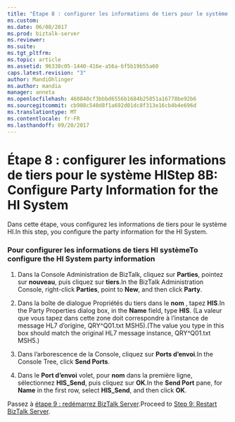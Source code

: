 ```yaml
---
title: "Étape 8 : configurer les informations de tiers pour le système HI | Documents Microsoft"
ms.custom: 
ms.date: 06/08/2017
ms.prod: biztalk-server
ms.reviewer: 
ms.suite: 
ms.tgt_pltfrm: 
ms.topic: article
ms.assetid: 96338c05-1440-416e-a56a-6f5b19b55a60
caps.latest.revision: "3"
author: MandiOhlinger
ms.author: mandia
manager: anneta
ms.openlocfilehash: 460840cf3bbbd6556b1684b25851a16778be92b6
ms.sourcegitcommit: cb908c540d8f1a692d01dc8f313e16cb4b4e696d
ms.translationtype: MT
ms.contentlocale: fr-FR
ms.lasthandoff: 09/20/2017
---
```

# <a name="step-8b-configure-party-information-for-the-hi-system"></a><span data-ttu-id="d7605-102">Étape 8 : configurer les informations de tiers pour le système HI</span><span class="sxs-lookup"><span data-stu-id="d7605-102">Step 8B: Configure Party Information for the HI System</span></span>
<span data-ttu-id="d7605-103">Dans cette étape, vous configurez les informations de tiers pour le système HI.</span><span class="sxs-lookup"><span data-stu-id="d7605-103">In this step, you configure the party information for the HI System.</span></span>  
  
### <a name="to-configure-the-hi-system-party-information"></a><span data-ttu-id="d7605-104">Pour configurer les informations de tiers HI système</span><span class="sxs-lookup"><span data-stu-id="d7605-104">To configure the HI System party information</span></span>  
  
1.  <span data-ttu-id="d7605-105">Dans la Console Administration de BizTalk, cliquez sur **Parties**, pointez sur **nouveau**, puis cliquez sur **tiers**.</span><span class="sxs-lookup"><span data-stu-id="d7605-105">In the BizTalk Administration Console, right-click **Parties**, point to **New**, and then click **Party**.</span></span>  
  
2.  <span data-ttu-id="d7605-106">Dans la boîte de dialogue Propriétés du tiers dans le **nom** , tapez **HIS**.</span><span class="sxs-lookup"><span data-stu-id="d7605-106">In the Party Properties dialog box, in the **Name** field, type **HIS**.</span></span> <span data-ttu-id="d7605-107">(La valeur que vous tapez dans cette zone doit correspondre à l’instance de message HL7 d’origine, QRY^Q01.txt MSH5).</span><span class="sxs-lookup"><span data-stu-id="d7605-107">(The value you type in this box should match the original HL7 message instance, QRY^Q01.txt MSH5.)</span></span>  
  
3.  <span data-ttu-id="d7605-108">Dans l’arborescence de la Console, cliquez sur **Ports d’envoi**.</span><span class="sxs-lookup"><span data-stu-id="d7605-108">In the Console Tree, click **Send Ports**.</span></span>  
  
4.  <span data-ttu-id="d7605-109">Dans le **Port d’envoi** volet, pour **nom** dans la première ligne, sélectionnez **HIS_Send**, puis cliquez sur **OK**.</span><span class="sxs-lookup"><span data-stu-id="d7605-109">In the **Send Port** pane, for **Name** in the first row, select **HIS_Send**, and then click **OK**.</span></span>  
  
 <span data-ttu-id="d7605-110">Passez à [étape 9 : redémarrez BizTalk Server](../../adapters-and-accelerators/accelerator-hl7/step-9-restart-biztalk-server-hl7-main.md).</span><span class="sxs-lookup"><span data-stu-id="d7605-110">Proceed to [Step 9: Restart BizTalk Server](../../adapters-and-accelerators/accelerator-hl7/step-9-restart-biztalk-server-hl7-main.md).</span></span>